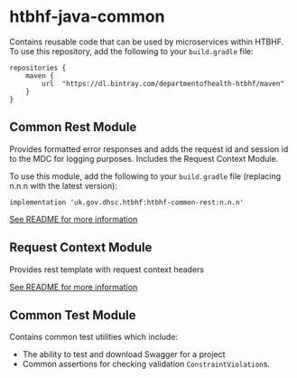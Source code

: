 # htbhf-java-common
Contains reusable code that can be used by microservices within HTBHF. To use this repository, add
the following to your `build.gradle` file:
```
repositories {
    maven {
        url  "https://dl.bintray.com/departmentofhealth-htbhf/maven" 
    }
}
```

## Common Rest Module

Provides formatted error responses and adds the request id and session id to the MDC for logging purposes.
Includes the Request Context Module. 

To use this module, add the following to your `build.gradle` file (replacing n.n.n with the latest version):
```
implementation 'uk.gov.dhsc.htbhf:htbhf-common-rest:n.n.n'
```

[See README for more information](./common_rest/README.md)


## Request Context Module

Provides rest template with request context headers

[See README for more information](./request_context/README.md)


## Common Test Module

Contains common test utilities which include:

- The ability to test and download Swagger for a project
- Common assertions for checking validation `ConstraintViolation`s.
